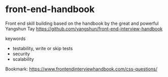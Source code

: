 # front-end-handbook

Front end skill building based on the handbook by the great and powerful Yangshun Tay https://github.com/yangshun/front-end-interview-handbook



keywords
- testability, write or skip tests
- security
- scalability


Bookmark: https://www.frontendinterviewhandbook.com/css-questions/

